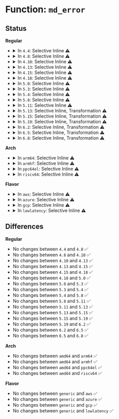 # Function: <code>md_error</code>

## Status
<b>Regular</b>
<ul>
<li>
<details>
<summary>In <code>4.4</code>: Selective Inline ⚠️</summary>

```c
void md_error(struct mddev *mddev, struct md_rdev *rdev);
```

**Collision:** Unique Global

**Inline:** Selective

**Transformation:** False

**Instances:**

```
In drivers/md/md.c (ffffffff81691630)
Location: drivers/md/md.c:7175
Inline: True
Direct callers:
  - drivers/md/md.c:super_written
  - drivers/md/md.c:super_1_sync
  - drivers/md/md.c:state_store
  - drivers/md/md.c:state_store
  - drivers/md/md.c:md_ioctl
```
**Symbols:**

```
ffffffff81691630-ffffffff81691706: md_error (STB_GLOBAL)
```
</details>
</li>
<li>
<details>
<summary>In <code>4.8</code>: Selective Inline ⚠️</summary>

```c
void md_error(struct mddev *mddev, struct md_rdev *rdev);
```

**Collision:** Unique Global

**Inline:** Selective

**Transformation:** False

**Instances:**

```
In drivers/md/md.c (ffffffff816f2420)
Location: drivers/md/md.c:7215
Inline: True
Direct callers:
  - drivers/md/md.c:md_ioctl
  - drivers/md/md.c:state_store
  - drivers/md/md.c:state_store
  - drivers/md/md.c:super_1_sync
  - drivers/md/md.c:super_written
```
**Symbols:**

```
ffffffff816f2420-ffffffff816f24db: md_error (STB_GLOBAL)
```
</details>
</li>
<li>
<details>
<summary>In <code>4.10</code>: Selective Inline ⚠️</summary>

```c
void md_error(struct mddev *mddev, struct md_rdev *rdev);
```

**Collision:** Unique Global

**Inline:** Selective

**Transformation:** False

**Instances:**

```
In drivers/md/md.c (ffffffff81723a40)
Location: drivers/md/md.c:7272
Inline: True
Direct callers:
  - drivers/md/md.c:md_ioctl
  - drivers/md/md.c:state_store
  - drivers/md/md.c:state_store
  - drivers/md/md.c:super_1_sync
  - drivers/md/md.c:super_written
```
**Symbols:**

```
ffffffff81723a40-ffffffff81723afb: md_error (STB_GLOBAL)
```
</details>
</li>
<li>
<details>
<summary>In <code>4.13</code>: Selective Inline ⚠️</summary>

```c
void md_error(struct mddev *mddev, struct md_rdev *rdev);
```

**Collision:** Unique Global

**Inline:** Selective

**Transformation:** False

**Instances:**

```
In drivers/md/md.c (ffffffff8173be30)
Location: drivers/md/md.c:7493
Inline: True
Direct callers:
  - drivers/md/md.c:md_ioctl
  - drivers/md/md.c:state_store
  - drivers/md/md.c:state_store
  - drivers/md/md.c:super_1_sync
  - drivers/md/md.c:super_written
```
**Symbols:**

```
ffffffff8173be30-ffffffff8173bee3: md_error (STB_GLOBAL)
```
</details>
</li>
<li>
<details>
<summary>In <code>4.15</code>: Selective Inline ⚠️</summary>

```c
void md_error(struct mddev *mddev, struct md_rdev *rdev);
```

**Collision:** Unique Global

**Inline:** Selective

**Transformation:** False

**Instances:**

```
In drivers/md/md.c (ffffffff817adad0)
Location: drivers/md/md.c:7548
Inline: True
Direct callers:
  - drivers/md/md.c:md_ioctl
  - drivers/md/md.c:state_store
  - drivers/md/md.c:state_store
  - drivers/md/md.c:super_1_sync
  - drivers/md/md.c:super_written
```
**Symbols:**

```
ffffffff817adad0-ffffffff817adb8a: md_error (STB_GLOBAL)
```
</details>
</li>
<li>
<details>
<summary>In <code>4.18</code>: Selective Inline ⚠️</summary>

```c
void md_error(struct mddev *mddev, struct md_rdev *rdev);
```

**Collision:** Unique Global

**Inline:** Selective

**Transformation:** False

**Instances:**

```
In drivers/md/md.c (ffffffff817f39b0)
Location: drivers/md/md.c:7617
Inline: True
Direct callers:
  - drivers/md/md.c:md_ioctl
  - drivers/md/md.c:state_store
  - drivers/md/md.c:state_store
  - drivers/md/md.c:super_1_sync
  - drivers/md/md.c:super_written
```
**Symbols:**

```
ffffffff817f39b0-ffffffff817f3a69: md_error (STB_GLOBAL)
```
</details>
</li>
<li>
<details>
<summary>In <code>5.0</code>: Selective Inline ⚠️</summary>

```c
void md_error(struct mddev *mddev, struct md_rdev *rdev);
```

**Collision:** Unique Global

**Inline:** Selective

**Transformation:** False

**Instances:**

```
In drivers/md/md.c (ffffffff8181f8e0)
Location: drivers/md/md.c:7604
Inline: True
Direct callers:
  - drivers/md/md.c:md_ioctl
  - drivers/md/md.c:state_store
  - drivers/md/md.c:state_store
  - drivers/md/md.c:super_1_sync
  - drivers/md/md.c:super_written
```
**Symbols:**

```
ffffffff8181f8e0-ffffffff8181f999: md_error (STB_GLOBAL)
```
</details>
</li>
<li>
<details>
<summary>In <code>5.3</code>: Selective Inline ⚠️</summary>

```c
void md_error(struct mddev *mddev, struct md_rdev *rdev);
```

**Collision:** Unique Global

**Inline:** Selective

**Transformation:** False

**Instances:**

```
In drivers/md/md.c (ffffffff81861dc0)
Location: drivers/md/md.c:7666
Inline: True
Direct callers:
  - drivers/md/md.c:md_ioctl
  - drivers/md/md.c:state_store
  - drivers/md/md.c:state_store
  - drivers/md/md.c:super_1_sync
  - drivers/md/md.c:super_written
```
**Symbols:**

```
ffffffff81861dc0-ffffffff81861e7f: md_error (STB_GLOBAL)
```
</details>
</li>
<li>
<details>
<summary>In <code>5.4</code>: Selective Inline ⚠️</summary>

```c
void md_error(struct mddev *mddev, struct md_rdev *rdev);
```

**Collision:** Unique Global

**Inline:** Selective

**Transformation:** False

**Instances:**

```
In drivers/md/md.c (ffffffff818939f0)
Location: drivers/md/md.c:7770
Inline: True
Direct callers:
  - drivers/md/md.c:md_ioctl
  - drivers/md/md.c:state_store
  - drivers/md/md.c:state_store
  - drivers/md/md.c:super_1_sync
  - drivers/md/md.c:super_written
```
**Symbols:**

```
ffffffff818939f0-ffffffff81893aaf: md_error (STB_GLOBAL)
```
</details>
</li>
<li>
<details>
<summary>In <code>5.8</code>: Selective Inline ⚠️</summary>

```c
void md_error(struct mddev *mddev, struct md_rdev *rdev);
```

**Collision:** Unique Global

**Inline:** Selective

**Transformation:** False

**Instances:**

```
In drivers/md/md.c (ffffffff81966080)
Location: drivers/md/md.c:7968
Inline: True
Direct callers:
  - drivers/md/md.c:md_ioctl
  - drivers/md/md.c:state_store
  - drivers/md/md.c:state_store
  - drivers/md/md.c:super_1_sync
  - drivers/md/md.c:super_written
```
**Symbols:**

```
ffffffff81966080-ffffffff8196614e: md_error (STB_GLOBAL)
```
</details>
</li>
<li>
<details>
<summary>In <code>5.11</code>: Selective Inline ⚠️</summary>

```c
void md_error(struct mddev *mddev, struct md_rdev *rdev);
```

**Collision:** Unique Global

**Inline:** Selective

**Transformation:** False

**Instances:**

```
In drivers/md/md.c (ffffffff8196cad0)
Location: drivers/md/md.c:7996
Inline: True
Direct callers:
  - drivers/md/md.c:md_ioctl
  - drivers/md/md.c:state_store
  - drivers/md/md.c:state_store
  - drivers/md/md.c:super_1_sync
  - drivers/md/md.c:super_written
```
**Symbols:**

```
ffffffff8196cad0-ffffffff8196cb9e: md_error (STB_GLOBAL)
```
</details>
</li>
<li>
<details>
<summary>In <code>5.13</code>: Selective Inline, Transformation ⚠️</summary>

```c
void md_error(struct mddev *mddev, struct md_rdev *rdev);
```

**Collision:** Unique Global

**Inline:** Selective

**Transformation:** True

**Instances:**

```
In drivers/md/md.c (ffffffff8195a21d)
Location: drivers/md/md.c:7950
Inline: True
Inline callers:
  - drivers/md/md.c:md_ioctl
  - drivers/md/md.c:state_store
  - drivers/md/md.c:state_store
  - drivers/md/md.c:super_1_sync
Direct callers:
  - drivers/md/md.c:md_ioctl
  - drivers/md/md.c:state_store
  - drivers/md/md.c:state_store
  - drivers/md/md.c:super_1_sync
  - drivers/md/md.c:super_written
```
**Symbols:**

```
ffffffff8194f470-ffffffff8194f537: md_error.part.0 (STB_LOCAL)
ffffffff8194f540-ffffffff8194f561: md_error (STB_GLOBAL)
```
</details>
</li>
<li>
<details>
<summary>In <code>5.15</code>: Selective Inline, Transformation ⚠️</summary>

```c
void md_error(struct mddev *mddev, struct md_rdev *rdev);
```

**Collision:** Unique Global

**Inline:** Selective

**Transformation:** True

**Instances:**

```
In drivers/md/md.c (ffffffff819ff9ec)
Location: drivers/md/md.c:7963
Inline: True
Inline callers:
  - drivers/md/md.c:md_ioctl
  - drivers/md/md.c:state_store
  - drivers/md/md.c:state_store
  - drivers/md/md.c:super_1_sync
Direct callers:
  - drivers/md/md.c:md_ioctl
  - drivers/md/md.c:state_store
  - drivers/md/md.c:state_store
  - drivers/md/md.c:super_1_sync
  - drivers/md/md.c:super_written
```
**Symbols:**

```
ffffffff819f48f0-ffffffff819f49b7: md_error.part.0 (STB_LOCAL)
ffffffff819f49c0-ffffffff819f49e1: md_error (STB_GLOBAL)
```
</details>
</li>
<li>
<details>
<summary>In <code>5.19</code>: Selective Inline, Transformation ⚠️</summary>

```c
void md_error(struct mddev *mddev, struct md_rdev *rdev);
```

**Collision:** Unique Global

**Inline:** Selective

**Transformation:** True

**Instances:**

```
In drivers/md/md.c (ffffffff81b66d4c)
Location: drivers/md/md.c:7965
Inline: True
Inline callers:
  - drivers/md/md.c:md_ioctl
  - drivers/md/md.c:state_store
  - drivers/md/md.c:super_1_sync
Direct callers:
  - drivers/md/md.c:md_ioctl
  - drivers/md/md.c:state_store
  - drivers/md/md.c:state_store
  - drivers/md/md.c:super_1_sync
  - drivers/md/md.c:super_written
```
**Symbols:**

```
ffffffff81b5e4c0-ffffffff81b5e5b2: md_error.part.0 (STB_LOCAL)
ffffffff81b5e5c0-ffffffff81b5e5f5: md_error (STB_GLOBAL)
```
</details>
</li>
<li>
<details>
<summary>In <code>6.2</code>: Selective Inline, Transformation ⚠️</summary>

```c
void md_error(struct mddev *mddev, struct md_rdev *rdev);
```

**Collision:** Unique Global

**Inline:** Selective

**Transformation:** True

**Instances:**

```
In drivers/md/md.c (ffffffff81d025c0)
Location: drivers/md/md.c:7955
Inline: True
Inline callers:
  - drivers/md/md.c:md_ioctl
  - drivers/md/md.c:state_store
  - drivers/md/md.c:super_1_sync
  - drivers/md/md.c:super_written
Direct callers:
  - drivers/md/md.c:md_ioctl
  - drivers/md/md.c:state_store
  - drivers/md/md.c:state_store
  - drivers/md/md.c:super_1_sync
  - drivers/md/md.c:super_written
```
**Symbols:**

```
ffffffff81cf8170-ffffffff81cf8262: md_error.part.0 (STB_LOCAL)
ffffffff81cf8280-ffffffff81cf82b5: md_error (STB_GLOBAL)
```
</details>
</li>
<li>
<details>
<summary>In <code>6.5</code>: Selective Inline, Transformation ⚠️</summary>

```c
void md_error(struct mddev *mddev, struct md_rdev *rdev);
```

**Collision:** Unique Global

**Inline:** Selective

**Transformation:** True

**Instances:**

```
In drivers/md/md.c (ffffffff81d6b6cc)
Location: drivers/md/md.c:7961
Inline: True
Inline callers:
  - drivers/md/md.c:md_ioctl
  - drivers/md/md.c:state_store
  - drivers/md/md.c:super_1_sync
  - drivers/md/md.c:super_written
Direct callers:
  - drivers/md/md.c:md_ioctl
  - drivers/md/md.c:state_store
  - drivers/md/md.c:state_store
  - drivers/md/md.c:super_1_sync
  - drivers/md/md.c:super_written
```
**Symbols:**

```
ffffffff81d60070-ffffffff81d6016f: md_error.part.0 (STB_LOCAL)
ffffffff81d60180-ffffffff81d601b5: md_error (STB_GLOBAL)
```
</details>
</li>
<li>
<details>
<summary>In <code>6.8</code>: Selective Inline, Transformation ⚠️</summary>

```c
void md_error(struct mddev *mddev, struct md_rdev *rdev);
```

**Collision:** Unique Global

**Inline:** Selective

**Transformation:** True

**Instances:**

```
In drivers/md/md.c (ffffffff81e21690)
Location: drivers/md/md.c:8094
Inline: True
Inline callers:
  - drivers/md/md.c:md_ioctl
  - drivers/md/md.c:state_store
  - drivers/md/md.c:super_1_sync
  - drivers/md/md.c:super_written
Direct callers:
  - drivers/md/md.c:md_ioctl
  - drivers/md/md.c:state_store
  - drivers/md/md.c:state_store
  - drivers/md/md.c:super_1_sync
  - drivers/md/md.c:super_written
```
**Symbols:**

```
ffffffff81e176c0-ffffffff81e177bb: md_error.part.0 (STB_LOCAL)
ffffffff81e177d0-ffffffff81e17805: md_error (STB_GLOBAL)
```
</details>
</li>
</ul>
<b>Arch</b>
<ul>
<li>
<details>
<summary>In <code>arm64</code>: Selective Inline ⚠️</summary>

```c
void md_error(struct mddev *mddev, struct md_rdev *rdev);
```

**Collision:** Unique Global

**Inline:** Selective

**Transformation:** False

**Instances:**

```
In drivers/md/md.c (ffff800010ae86b0)
Location: drivers/md/md.c:7770
Inline: True
Direct callers:
  - drivers/md/md.c:md_ioctl
  - drivers/md/md.c:state_store
  - drivers/md/md.c:state_store
  - drivers/md/md.c:super_1_sync
  - drivers/md/md.c:super_written
```
**Symbols:**

```
ffff800010ae86b0-ffff800010ae8770: md_error (STB_GLOBAL)
```
</details>
</li>
<li>
<details>
<summary>In <code>armhf</code>: Selective Inline ⚠️</summary>

```c
void md_error(struct mddev *mddev, struct md_rdev *rdev);
```

**Collision:** Unique Global

**Inline:** Selective

**Transformation:** False

**Instances:**

```
In drivers/md/md.c (c0bc89e4)
Location: drivers/md/md.c:7770
Inline: True
Direct callers:
  - drivers/md/md.c:md_ioctl
  - drivers/md/md.c:state_store
  - drivers/md/md.c:state_store
  - drivers/md/md.c:super_1_sync
  - drivers/md/md.c:super_written
```
**Symbols:**

```
c0bc89e4-c0bc8ab0: md_error (STB_GLOBAL)
```
</details>
</li>
<li>
<details>
<summary>In <code>ppc64el</code>: Selective Inline ⚠️</summary>

```c
void md_error(struct mddev *mddev, struct md_rdev *rdev);
```

**Collision:** Unique Global

**Inline:** Selective

**Transformation:** False

**Instances:**

```
In drivers/md/md.c (c000000000bd1690)
Location: drivers/md/md.c:7770
Inline: True
Direct callers:
  - drivers/md/md.c:md_ioctl
  - drivers/md/md.c:state_store
  - drivers/md/md.c:state_store
  - drivers/md/md.c:super_1_sync
  - drivers/md/md.c:super_written
```
**Symbols:**

```
c000000000bd1690-c000000000bd17f0: md_error (STB_GLOBAL)
```
</details>
</li>
<li>
<details>
<summary>In <code>riscv64</code>: Selective Inline ⚠️</summary>

```c
void md_error(struct mddev *mddev, struct md_rdev *rdev);
```

**Collision:** Unique Global

**Inline:** Selective

**Transformation:** False

**Instances:**

```
In drivers/md/md.c (ffffffe0006dc382)
Location: drivers/md/md.c:7770
Inline: True
Direct callers:
  - drivers/md/md.c:md_ioctl
  - drivers/md/md.c:state_store
  - drivers/md/md.c:state_store
  - drivers/md/md.c:super_1_sync
  - drivers/md/md.c:super_written
```
**Symbols:**

```
ffffffe0006dc382-ffffffe0006dc43e: md_error (STB_GLOBAL)
```
</details>
</li>
</ul>
<b>Flavor</b>
<ul>
<li>
<details>
<summary>In <code>aws</code>: Selective Inline ⚠️</summary>

```c
void md_error(struct mddev *mddev, struct md_rdev *rdev);
```

**Collision:** Unique Global

**Inline:** Selective

**Transformation:** False

**Instances:**

```
In drivers/md/md.c (ffffffff81839870)
Location: drivers/md/md.c:7770
Inline: True
Direct callers:
  - drivers/md/md.c:md_ioctl
  - drivers/md/md.c:state_store
  - drivers/md/md.c:state_store
  - drivers/md/md.c:super_1_sync
  - drivers/md/md.c:super_written
```
**Symbols:**

```
ffffffff81839870-ffffffff8183992f: md_error (STB_GLOBAL)
```
</details>
</li>
<li>
<details>
<summary>In <code>azure</code>: Selective Inline ⚠️</summary>

```c
void md_error(struct mddev *mddev, struct md_rdev *rdev);
```

**Collision:** Unique Global

**Inline:** Selective

**Transformation:** False

**Instances:**

```
In drivers/md/md.c (ffffffff81800ee0)
Location: drivers/md/md.c:7770
Inline: True
Direct callers:
  - drivers/md/md.c:md_ioctl
  - drivers/md/md.c:state_store
  - drivers/md/md.c:state_store
  - drivers/md/md.c:super_1_sync
  - drivers/md/md.c:super_written
```
**Symbols:**

```
ffffffff81800ee0-ffffffff81800f9f: md_error (STB_GLOBAL)
```
</details>
</li>
<li>
<details>
<summary>In <code>gcp</code>: Selective Inline ⚠️</summary>

```c
void md_error(struct mddev *mddev, struct md_rdev *rdev);
```

**Collision:** Unique Global

**Inline:** Selective

**Transformation:** False

**Instances:**

```
In drivers/md/md.c (ffffffff81888ea0)
Location: drivers/md/md.c:7770
Inline: True
Direct callers:
  - drivers/md/md.c:md_ioctl
  - drivers/md/md.c:state_store
  - drivers/md/md.c:state_store
  - drivers/md/md.c:super_1_sync
  - drivers/md/md.c:super_written
```
**Symbols:**

```
ffffffff81888ea0-ffffffff81888f5f: md_error (STB_GLOBAL)
```
</details>
</li>
<li>
<details>
<summary>In <code>lowlatency</code>: Selective Inline ⚠️</summary>

```c
void md_error(struct mddev *mddev, struct md_rdev *rdev);
```

**Collision:** Unique Global

**Inline:** Selective

**Transformation:** False

**Instances:**

```
In drivers/md/md.c (ffffffff818a65d0)
Location: drivers/md/md.c:7770
Inline: True
Direct callers:
  - drivers/md/md.c:md_ioctl
  - drivers/md/md.c:state_store
  - drivers/md/md.c:state_store
  - drivers/md/md.c:super_1_sync
  - drivers/md/md.c:super_written
```
**Symbols:**

```
ffffffff818a65d0-ffffffff818a668f: md_error (STB_GLOBAL)
```
</details>
</li>
</ul>

## Differences
<b>Regular</b>
<ul>
<li>
No changes between <code>4.4</code> and <code>4.8</code> ✅
</li>
<li>
No changes between <code>4.8</code> and <code>4.10</code> ✅
</li>
<li>
No changes between <code>4.10</code> and <code>4.13</code> ✅
</li>
<li>
No changes between <code>4.13</code> and <code>4.15</code> ✅
</li>
<li>
No changes between <code>4.15</code> and <code>4.18</code> ✅
</li>
<li>
No changes between <code>4.18</code> and <code>5.0</code> ✅
</li>
<li>
No changes between <code>5.0</code> and <code>5.3</code> ✅
</li>
<li>
No changes between <code>5.3</code> and <code>5.4</code> ✅
</li>
<li>
No changes between <code>5.4</code> and <code>5.8</code> ✅
</li>
<li>
No changes between <code>5.8</code> and <code>5.11</code> ✅
</li>
<li>
No changes between <code>5.11</code> and <code>5.13</code> ✅
</li>
<li>
No changes between <code>5.13</code> and <code>5.15</code> ✅
</li>
<li>
No changes between <code>5.15</code> and <code>5.19</code> ✅
</li>
<li>
No changes between <code>5.19</code> and <code>6.2</code> ✅
</li>
<li>
No changes between <code>6.2</code> and <code>6.5</code> ✅
</li>
<li>
No changes between <code>6.5</code> and <code>6.8</code> ✅
</li>
</ul>
<b>Arch</b>
<ul>
<li>
No changes between <code>amd64</code> and <code>arm64</code> ✅
</li>
<li>
No changes between <code>amd64</code> and <code>armhf</code> ✅
</li>
<li>
No changes between <code>amd64</code> and <code>ppc64el</code> ✅
</li>
<li>
No changes between <code>amd64</code> and <code>riscv64</code> ✅
</li>
</ul>
<b>Flavor</b>
<ul>
<li>
No changes between <code>generic</code> and <code>aws</code> ✅
</li>
<li>
No changes between <code>generic</code> and <code>azure</code> ✅
</li>
<li>
No changes between <code>generic</code> and <code>gcp</code> ✅
</li>
<li>
No changes between <code>generic</code> and <code>lowlatency</code> ✅
</li>
</ul>
